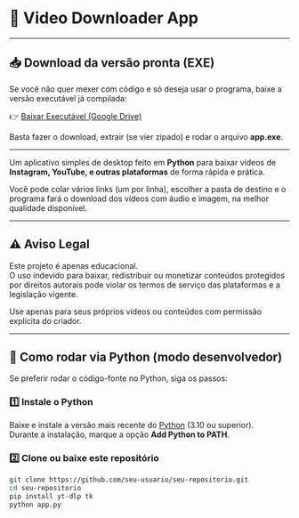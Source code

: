 # 🎥 Video Downloader App

---

## 📥 Download da versão pronta (EXE)

Se você não quer mexer com código e só deseja usar o programa, baixe a versão executável já compilada:  

👉 [Baixar Executável (Google Drive)](https://drive.google.com/file/d/1scU3jCQqxPZOLHVH497PMwDd7ZClulH1/view?usp=sharing)  

Basta fazer o download, extrair (se vier zipado) e rodar o arquivo **app.exe**.  

---

Um aplicativo simples de desktop feito em **Python** para baixar vídeos de **Instagram, YouTube, e outras plataformas** de forma rápida e prática.  

Você pode colar vários links (um por linha), escolher a pasta de destino e o programa fará o download dos vídeos com áudio e imagem, na melhor qualidade disponível.  

---

## ⚠️ Aviso Legal

Este projeto é apenas educacional.  
O uso indevido para baixar, redistribuir ou monetizar conteúdos protegidos por direitos autorais pode violar os termos de serviço das plataformas e a legislação vigente.  

Use apenas para seus próprios vídeos ou conteúdos com permissão explícita do criador.

---

## 🐍 Como rodar via Python (modo desenvolvedor)

Se preferir rodar o código-fonte no Python, siga os passos:

### 1️⃣ Instale o Python
Baixe e instale a versão mais recente do [Python](https://www.python.org/downloads/) (3.10 ou superior).  
Durante a instalação, marque a opção **Add Python to PATH**.  

### 2️⃣ Clone ou baixe este repositório
```bash
git clone https://github.com/seu-usuario/seu-repositorio.git
cd seu-repositorio
pip install yt-dlp tk
python app.py

